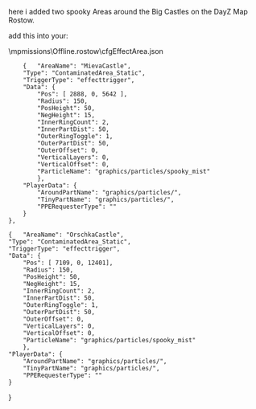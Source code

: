 here i added two spooky Areas around the Big Castles on the DayZ Map Rostow.

add this into your:

\mpmissions\Offline.rostow\cfgEffectArea.json


		{ 	"AreaName": "MievaCastle",    
		"Type": "ContaminatedArea_Static", 
		"TriggerType": "effecttrigger",
		"Data": { 
			"Pos": [ 2888, 0, 5642 ], 
			"Radius": 150,
			"PosHeight": 50,
			"NegHeight": 15,
			"InnerRingCount": 2,
			"InnerPartDist": 50,
			"OuterRingToggle": 1, 
			"OuterPartDist": 50, 
			"OuterOffset": 0, 
			"VerticalLayers": 0,
			"VerticalOffset": 0,
			"ParticleName": "graphics/particles/spooky_mist"
			},
		"PlayerData": {
			"AroundPartName": "graphics/particles/",
			"TinyPartName": "graphics/particles/",
			"PPERequesterType": ""
		}
	},

	{ 	"AreaName": "OrschkaCastle",    
	"Type": "ContaminatedArea_Static", 
	"TriggerType": "effecttrigger",
	"Data": { 
		"Pos": [ 7109, 0, 12401], 
		"Radius": 150,
		"PosHeight": 50,
		"NegHeight": 15,
		"InnerRingCount": 2,
		"InnerPartDist": 50,
		"OuterRingToggle": 1, 
		"OuterPartDist": 50, 
		"OuterOffset": 0, 
		"VerticalLayers": 0,
		"VerticalOffset": 0,
		"ParticleName": "graphics/particles/spooky_mist"
		},
	"PlayerData": {
		"AroundPartName": "graphics/particles/",
		"TinyPartName": "graphics/particles/",
		"PPERequesterType": ""
	}
}
